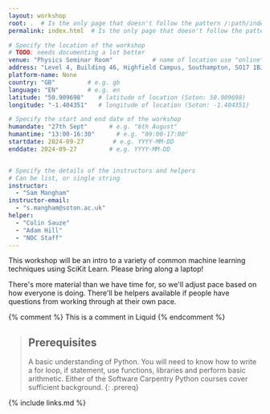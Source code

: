 ```yaml
---
layout: workshop
root: .  # Is the only page that doesn't follow the pattern /:path/index.html
permalink: index.html  # Is the only page that doesn't follow the pattern /:path/index.html

# Specify the location of the workshop
# TODO: needs documenting a lot better
venue: "Physics Seminar Room"           # name of location use "online" if online
address: "Level 4, Building 46, Highfield Campus, Southampton, SO17 1BJ"
platform-name: None
country: "GB"         # e.g. gb
language: "EN"        # e.g. en
latitude: "50.909698"    # latitude of location (Soton: 50.909698)
longitude: "-1.404351"   # longitude of location (Soton: -1.404351)

# Specify the start and end date of the workshop
humandate: "27th Sept"      # e.g. "6th August"
humantime: "13:00-16:30"      # e.g. "09:00-17:00"
startdate: 2024-09-27        # e.g. YYYY-MM-DD
enddate: 2024-09-27         # e.g. YYYY-MM-DD


# Specify the details of the instructors and helpers
# Can be list, or single string
instructor:
  - "Sam Mangham"
instructor-email:
  - "s.mangham@soton.ac.uk"
helper:
  - "Colin Sauze"
  - "Adam Hill"
  - "NOC Staff"
---
```

This workshop will be an intro to a variety of common machine learning techniques using SciKit Learn. Please bring along a laptop!

There's more material than we have time for, so we'll adjust pace based on how everyone is doing. There'll be helpers available if people have questions from working through at their own pace.

<!-- this is an html comment -->

{% comment %} This is a comment in Liquid {% endcomment %}

> ## Prerequisites
> A basic understanding of Python. You will need to know how to write a for loop, if statement, use functions, libraries and perform basic arithmetic. 
> Either of the Software Carpentry Python courses cover sufficient background.
{: .prereq}

{% include links.md %}
